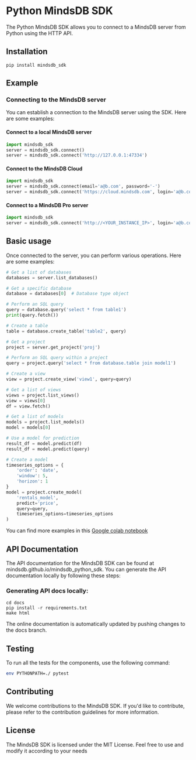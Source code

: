 # Python MindsDB SDK

The Python MindsDB SDK allows you to connect to a MindsDB server from Python using the HTTP API.

## Installation

```
pip install mindsdb_sdk
```

## Example

### Connecting to the MindsDB server

You can establish a connection to the MindsDB server using the SDK. Here are some examples:

#### Connect to a local MindsDB server

```python
import mindsdb_sdk
server = mindsdb_sdk.connect()
server = mindsdb_sdk.connect('http://127.0.0.1:47334')
```

#### Connect to the MindsDB Cloud

```python
import mindsdb_sdk
server = mindsdb_sdk.connect(email='a@b.com', password='-')
server = mindsdb_sdk.connect('https://cloud.mindsdb.com', login='a@b.com', password='-')
```

####  Connect to a MindsDB Pro server

```python
import mindsdb_sdk
server = mindsdb_sdk.connect('http://<YOUR_INSTANCE_IP>', login='a@b.com', password='-', is_managed=True)
```

## Basic usage

Once connected to the server, you can perform various operations. Here are some examples:

```python
# Get a list of databases
databases = server.list_databases()

# Get a specific database
database = databases[0]  # Database type object

# Perform an SQL query
query = database.query('select * from table1')
print(query.fetch())

# Create a table
table = database.create_table('table2', query)

# Get a project
project = server.get_project('proj')

# Perform an SQL query within a project
query = project.query('select * from database.table join model1')

# Create a view
view = project.create_view('view1', query=query)

# Get a list of views
views = project.list_views()
view = views[0]
df = view.fetch()

# Get a list of models
models = project.list_models()
model = models[0]

# Use a model for prediction
result_df = model.predict(df)
result_df = model.predict(query)

# Create a model
timeseries_options = {
    'order': 'date',
    'window': 5,
    'horizon': 1
}
model = project.create_model(
    'rentals_model',
    predict='price',
    query=query,
    timeseries_options=timeseries_options
)

```

You can find more examples in this [Google colab notebook](
https://colab.research.google.com/drive/1QouwAR3saFb9ffthrIs1LSH5COzyQa11#scrollTo=k6IbwsKRPQCR
)

## API Documentation

The API documentation for the MindsDB SDK can be found at mindsdb.github.io/mindsdb_python_sdk. You can generate the API documentation locally by following these steps:

### Generating API docs locally:

```commandline
cd docs
pip install -r requirements.txt
make html
```

The online documentation is automatically updated by pushing changes to the docs branch.


## Testing

To run all the tests for the components, use the following command:

```bash
env PYTHONPATH=./ pytest
```

## Contributing

We welcome contributions to the MindsDB SDK. If you'd like to contribute, please refer to the contribution guidelines for more information.

## License

The MindsDB SDK is licensed under the MIT License. Feel free to use and modify it according to your needs
